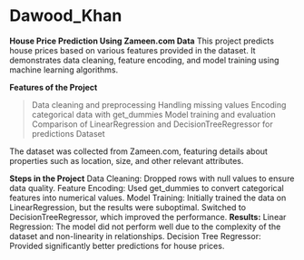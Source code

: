 # Dawood_Khan

**House Price Prediction Using Zameen.com Data**
  This project predicts house prices based on various features provided in the dataset. It demonstrates data cleaning, feature encoding, and model training using machine learning           algorithms.

**Features of the Project**
> Data cleaning and preprocessing
> Handling missing values
> Encoding categorical data with get_dummies
> Model training and evaluation
> Comparison of LinearRegression and DecisionTreeRegressor for predictions
> Dataset

The dataset was collected from Zameen.com, featuring details about properties such as location, size, and other relevant attributes.

**Steps in the Project**
Data Cleaning:
  Dropped rows with null values to ensure data quality.
Feature Encoding:
  Used get_dummies to convert categorical features into numerical values.
Model Training:
  Initially trained the data on LinearRegression, but the results were suboptimal.
  Switched to DecisionTreeRegressor, which improved the performance.
**Results:**
  Linear Regression: The model did not perform well due to the complexity of the dataset and non-linearity in relationships.
  Decision Tree Regressor: Provided significantly better predictions for house prices.
